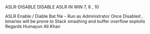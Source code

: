 ASLR-DISABLE
DISABLE ASLR IN WIN 7, 8 , 10

ASLR Enable / Diable Bat file - Run as Administrator Once Disabled , binaries will be prone to Stack smashing and buffer overflow exploits Regards Humayun Ali Khan
